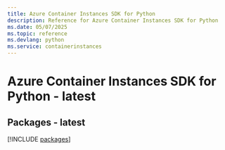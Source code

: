 ```yaml
---
title: Azure Container Instances SDK for Python
description: Reference for Azure Container Instances SDK for Python
ms.date: 05/07/2025
ms.topic: reference
ms.devlang: python
ms.service: containerinstances
---
```

# Azure Container Instances SDK for Python - latest
## Packages - latest
[!INCLUDE [packages](container-instances-index.md)]